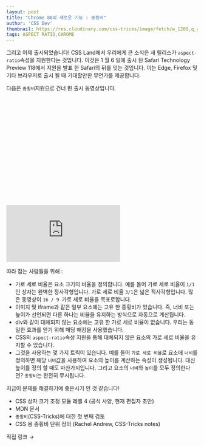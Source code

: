 ```yaml
---
layout: post
title: "Chrome 88의 새로운 기능 : 종횡비"
author: 'CSS Dev'
thumbnail: https://res.cloudinary.com/css-tricks/image/fetch/w_1200,q_auto,f_auto/https://css-tricks.com/wp-content/uploads/2021/01/chrome-aspect-ratio.jpg
tags: ASPECT RATIO,CHROME
---
```



그리고 어제 출시되었습니다!
 CSS Land에서 우리에게 큰 소식은 새 릴리스가 `aspect-ratio`속성을 지원한다는 것입니다.
 이것은 1 월 6 일에 출시 된 Safari Technology Preview 118에서 지원을 발표 한 Safari의 뒤를 잇는 것입니다. 이는 Edge, Firefox 및 기타 브라우저로 출시 될 때 기대할만한 무언가를 제공합니다.

다음은 `종횡비`지원으로 건너 뛴 출시 동영상입니다.


<div class="video_wrapper" style="padding-top: 56.25%;">
    <iframe src="https://www.youtube.com/embed/cqAO2xR7lzM?start=87" frameborder="0" allow="accelerometer; autoplay; clipboard-write; encrypted-media; gyroscope; picture-in-picture" allowfullscreen="" name="fitvid0"></iframe>
</div>


따라 잡는 사람들을 위해 :

- 가로 세로 비율은 요소 크기의 비율을 정의합니다.
 예를 들어 가로 세로 비율이 `1/1`인 상자는 완벽한 정사각형입니다.
 가로 세로 비율 `3/1`은 넓은 직사각형입니다.
 많은 동영상이 `16 / 9 `가로 세로 비율을 목표로합니다.
- 이미지 및 iframe과 같은 일부 요소에는 고유 한 종횡비가 있습니다.
 즉, 너비 또는 높이가 선언되면 다른 하나는 비율을 유지하는 방식으로 자동으로 계산됩니다.
- div와 같이 대체되지 않는 요소에는 고유 한 가로 세로 비율이 없습니다.
 우리는 동일한 효과를 얻기 위해 패딩 해킹을 사용했습니다.
- CSS의 `aspect-ratio`속성 지원을 통해 대체되지 않은 요소의 가로 세로 비율을 유지할 수 있습니다.
- 그것을 사용하는 몇 가지 트릭이 있습니다.
 예를 들어 `가로 세로 비율`로 요소에 `너비`를 정의하면 해당 `너비`값을 사용하여 요소의 높이를 계산하는 속성이 생성됩니다.
 대신 높이를 정의 할 때도 마찬가지입니다.
 그리고 요소의 `너비`와 `높이`를 모두 정의한다면?
 `종횡비`는 완전히 무시됩니다.

지금이 문제를 해결하기에 좋은시기 인 것 같습니다!

- CSS 상자 크기 조정 모듈 레벨 4 (공식 사양, 현재 편집자 초안)
- MDN 문서
- `종횡비`(CSS-Tricks)에 대한 첫 번째 검토
- CSS 용 종횡비 단위 정의 (Rachel Andrew, CSS-Tricks notes)

직접 링크 →